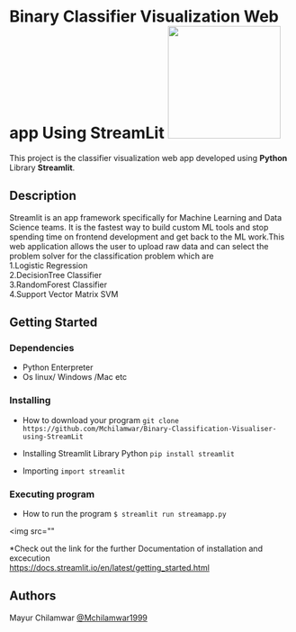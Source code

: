 # Binary Classifier Visualization Web app Using StreamLit <img src="https://th.bing.com/th/id/R1545eb5bf5ed66265540f7bdc7adadb4?rik=UHdtH9BRR2cogA&pid=ImgRaw" width=200/>

This project is the classifier visualization web app developed using <b> Python</b> Library <b>Streamlit</b>.

## Description
Streamlit is an app framework specifically for Machine Learning and Data Science teams. It is the fastest way to build custom ML tools and stop spending time on frontend development and get back to the ML work.This web application allows the user to upload raw data and can select the problem solver for the classification problem which are<br>
1.Logistic Regression<br>
2.DecisionTree Classifier<br>
3.RandomForest Classifier<br>
4.Support Vector Matrix SVM<br>


## Getting Started

### Dependencies

* Python Enterpreter
* Os linux/ Windows /Mac etc

### Installing

* How to download your program
```git clone https://github.com/Mchilamwar/Binary-Classification-Visualiser-using-StreamLit```

* Installing Streamlit Library Python
```pip install streamlit```

* Importing 
```import streamlit ```

### Executing program

* How to run the program
```$ streamlit run streamapp.py```

<img src=""

*Check out the link for the further Documentation of installation and excecution<br>
<a href='https://docs.streamlit.io/en/latest/getting_started.html'>https://docs.streamlit.io/en/latest/getting_started.html</a>

## Authors

Mayur Chilamwar  [@Mchilamwar1999](https://twitter.com/mchilamwar1999)



